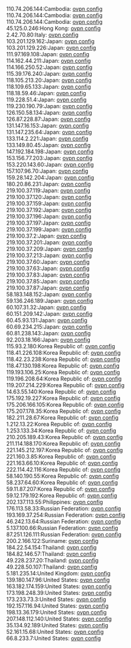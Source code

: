 110.74.206.144:Cambodia: [ovpn config](vpn/110_74_206_144.ovpn)  
110.74.206.144:Cambodia: [ovpn config](vpn/110_74_206_144.ovpn)  
110.74.206.144:Cambodia: [ovpn config](vpn/110_74_206_144.ovpn)  
45.125.0.246:Hong Kong: [ovpn config](vpn/45_125_0_246.ovpn)  
2.42.70.80:Italy: [ovpn config](vpn/2_42_70_80.ovpn)  
103.201.129.162:Japan: [ovpn config](vpn/103_201_129_162.ovpn)  
103.201.129.226:Japan: [ovpn config](vpn/103_201_129_226.ovpn)  
111.97.169.108:Japan: [ovpn config](vpn/111_97_169_108.ovpn)  
114.162.44.211:Japan: [ovpn config](vpn/114_162_44_211.ovpn)  
114.166.250.52:Japan: [ovpn config](vpn/114_166_250_52.ovpn)  
115.39.176.240:Japan: [ovpn config](vpn/115_39_176_240.ovpn)  
118.105.213.20:Japan: [ovpn config](vpn/118_105_213_20.ovpn)  
118.109.65.133:Japan: [ovpn config](vpn/118_109_65_133.ovpn)  
118.18.59.46:Japan: [ovpn config](vpn/118_18_59_46.ovpn)  
119.228.51.4:Japan: [ovpn config](vpn/119_228_51_4.ovpn)  
119.230.190.79:Japan: [ovpn config](vpn/119_230_190_79.ovpn)  
126.150.58.134:Japan: [ovpn config](vpn/126_150_58_134.ovpn)  
126.87.228.87:Japan: [ovpn config](vpn/126_87_228_87.ovpn)  
131.147.16.153:Japan: [ovpn config](vpn/131_147_16_153.ovpn)  
131.147.235.64:Japan: [ovpn config](vpn/131_147_235_64.ovpn)  
133.114.2.221:Japan: [ovpn config](vpn/133_114_2_221.ovpn)  
133.149.80.45:Japan: [ovpn config](vpn/133_149_80_45.ovpn)  
147.192.184.198:Japan: [ovpn config](vpn/147_192_184_198.ovpn)  
153.156.77.203:Japan: [ovpn config](vpn/153_156_77_203.ovpn)  
153.220.143.60:Japan: [ovpn config](vpn/153_220_143_60.ovpn)  
157.107.96.70:Japan: [ovpn config](vpn/157_107_96_70.ovpn)  
159.28.142.204:Japan: [ovpn config](vpn/159_28_142_204.ovpn)  
180.20.86.231:Japan: [ovpn config](vpn/180_20_86_231.ovpn)  
219.100.37.119:Japan: [ovpn config](vpn/219_100_37_119.ovpn)  
219.100.37.120:Japan: [ovpn config](vpn/219_100_37_120.ovpn)  
219.100.37.159:Japan: [ovpn config](vpn/219_100_37_159.ovpn)  
219.100.37.192:Japan: [ovpn config](vpn/219_100_37_192.ovpn)  
219.100.37.196:Japan: [ovpn config](vpn/219_100_37_196.ovpn)  
219.100.37.197:Japan: [ovpn config](vpn/219_100_37_197.ovpn)  
219.100.37.199:Japan: [ovpn config](vpn/219_100_37_199.ovpn)  
219.100.37.2:Japan: [ovpn config](vpn/219_100_37_2.ovpn)  
219.100.37.201:Japan: [ovpn config](vpn/219_100_37_201.ovpn)  
219.100.37.209:Japan: [ovpn config](vpn/219_100_37_209.ovpn)  
219.100.37.213:Japan: [ovpn config](vpn/219_100_37_213.ovpn)  
219.100.37.60:Japan: [ovpn config](vpn/219_100_37_60.ovpn)  
219.100.37.63:Japan: [ovpn config](vpn/219_100_37_63.ovpn)  
219.100.37.83:Japan: [ovpn config](vpn/219_100_37_83.ovpn)  
219.100.37.85:Japan: [ovpn config](vpn/219_100_37_85.ovpn)  
219.100.37.87:Japan: [ovpn config](vpn/219_100_37_87.ovpn)  
58.183.148.152:Japan: [ovpn config](vpn/58_183_148_152.ovpn)  
59.136.246.189:Japan: [ovpn config](vpn/59_136_246_189.ovpn)  
60.107.31.32:Japan: [ovpn config](vpn/60_107_31_32.ovpn)  
60.151.209.142:Japan: [ovpn config](vpn/60_151_209_142.ovpn)  
60.45.93.131:Japan: [ovpn config](vpn/60_45_93_131.ovpn)  
60.69.234.215:Japan: [ovpn config](vpn/60_69_234_215.ovpn)  
60.81.238.143:Japan: [ovpn config](vpn/60_81_238_143.ovpn)  
92.203.18.166:Japan: [ovpn config](vpn/92_203_18_166.ovpn)  
115.93.2.180:Korea Republic of: [ovpn config](vpn/115_93_2_180.ovpn)  
118.41.226.108:Korea Republic of: [ovpn config](vpn/118_41_226_108.ovpn)  
118.42.23.238:Korea Republic of: [ovpn config](vpn/118_42_23_238.ovpn)  
118.47.130.198:Korea Republic of: [ovpn config](vpn/118_47_130_198.ovpn)  
119.193.106.25:Korea Republic of: [ovpn config](vpn/119_193_106_25.ovpn)  
119.196.208.64:Korea Republic of: [ovpn config](vpn/119_196_208_64.ovpn)  
119.207.214.229:Korea Republic of: [ovpn config](vpn/119_207_214_229.ovpn)  
14.63.55.140:Korea Republic of: [ovpn config](vpn/14_63_55_140.ovpn)  
175.192.19.227:Korea Republic of: [ovpn config](vpn/175_192_19_227.ovpn)  
175.206.166.105:Korea Republic of: [ovpn config](vpn/175_206_166_105.ovpn)  
175.207.178.35:Korea Republic of: [ovpn config](vpn/175_207_178_35.ovpn)  
182.211.28.67:Korea Republic of: [ovpn config](vpn/182_211_28_67.ovpn)  
1.212.13.22:Korea Republic of: [ovpn config](vpn/1_212_13_22.ovpn)  
1.253.133.34:Korea Republic of: [ovpn config](vpn/1_253_133_34.ovpn)  
210.205.189.43:Korea Republic of: [ovpn config](vpn/210_205_189_43.ovpn)  
211.114.188.170:Korea Republic of: [ovpn config](vpn/211_114_188_170.ovpn)  
221.145.212.197:Korea Republic of: [ovpn config](vpn/221_145_212_197.ovpn)  
221.160.3.85:Korea Republic of: [ovpn config](vpn/221_160_3_85.ovpn)  
221.163.66.10:Korea Republic of: [ovpn config](vpn/221_163_66_10.ovpn)  
222.114.42.116:Korea Republic of: [ovpn config](vpn/222_114_42_116.ovpn)  
58.140.190.55:Korea Republic of: [ovpn config](vpn/58_140_190_55.ovpn)  
58.237.64.60:Korea Republic of: [ovpn config](vpn/58_237_64_60.ovpn)  
59.11.87.207:Korea Republic of: [ovpn config](vpn/59_11_87_207.ovpn)  
59.12.179.192:Korea Republic of: [ovpn config](vpn/59_12_179_192.ovpn)  
202.137.113.55:Philippines: [ovpn config](vpn/202_137_113_55.ovpn)  
176.113.58.33:Russian Federation: [ovpn config](vpn/176_113_58_33.ovpn)  
193.169.37.254:Russian Federation: [ovpn config](vpn/193_169_37_254.ovpn)  
46.242.13.64:Russian Federation: [ovpn config](vpn/46_242_13_64.ovpn)  
5.137.100.66:Russian Federation: [ovpn config](vpn/5_137_100_66.ovpn)  
87.251.126.111:Russian Federation: [ovpn config](vpn/87_251_126_111.ovpn)  
200.2.166.122:Suriname: [ovpn config](vpn/200_2_166_122.ovpn)  
184.22.54.154:Thailand: [ovpn config](vpn/184_22_54_154.ovpn)  
184.82.146.57:Thailand: [ovpn config](vpn/184_82_146_57.ovpn)  
49.228.237.20:Thailand: [ovpn config](vpn/49_228_237_20.ovpn)  
49.228.50.107:Thailand: [ovpn config](vpn/49_228_50_107.ovpn)  
5.181.235.14:United Kingdom: [ovpn config](vpn/5_181_235_14.ovpn)  
139.180.147.96:United States: [ovpn config](vpn/139_180_147_96.ovpn)  
163.182.174.159:United States: [ovpn config](vpn/163_182_174_159.ovpn)  
173.198.248.39:United States: [ovpn config](vpn/173_198_248_39.ovpn)  
173.233.73.3:United States: [ovpn config](vpn/173_233_73_3.ovpn)  
192.157.116.94:United States: [ovpn config](vpn/192_157_116_94.ovpn)  
198.13.36.179:United States: [ovpn config](vpn/198_13_36_179.ovpn)  
207.148.112.140:United States: [ovpn config](vpn/207_148_112_140.ovpn)  
35.134.92.189:United States: [ovpn config](vpn/35_134_92_189.ovpn)  
52.161.15.68:United States: [ovpn config](vpn/52_161_15_68.ovpn)  
66.8.233.7:United States: [ovpn config](vpn/66_8_233_7.ovpn)  
